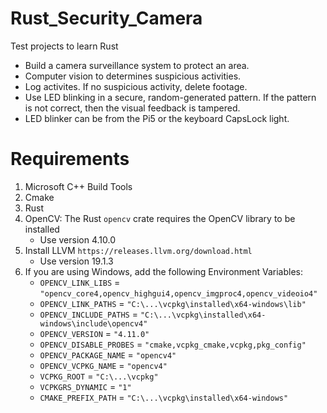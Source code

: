 # Rust_Security_Camera
Test projects to learn Rust
- Build a camera surveillance system to protect an area.
- Computer vision to determines suspicious activities.
- Log activites. If no suspicious activity, delete footage.
- Use LED blinking in a secure, random-generated pattern. If the pattern is not correct, then the visual feedback is tampered.
- LED blinker can be from the Pi5 or the keyboard CapsLock light.

# Requirements
1. Microsoft C++ Build Tools
2. Cmake
3. Rust
4. OpenCV: The Rust `opencv` crate requires the OpenCV library to be installed
    - Use version 4.10.0
5. Install LLVM `https://releases.llvm.org/download.html`
    - Use version 19.1.3
6. If you are using Windows, add the following Environment Variables:
    - `OPENCV_LINK_LIBS` = `"opencv_core4,opencv_highgui4,opencv_imgproc4,opencv_videoio4"`
    - `OPENCV_LINK_PATHS` = `"C:\...\vcpkg\installed\x64-windows\lib"`
    - `OPENCV_INCLUDE_PATHS` = `"C:\...\vcpkg\installed\x64-windows\include\opencv4"`
    - `OPENCV_VERSION` = `"4.11.0"`
    - `OPENCV_DISABLE_PROBES` = `"cmake,vcpkg_cmake,vcpkg,pkg_config"`
    - `OPENCV_PACKAGE_NAME` = `"opencv4"`
    - `OPENCV_VCPKG_NAME` = `"opencv4"`
    - `VCPKG_ROOT` = `"C:\...\vcpkg"`
    - `VCPKGRS_DYNAMIC` = `"1"`
    - `CMAKE_PREFIX_PATH` = `"C:\...\vcpkg\installed\x64-windows"`


